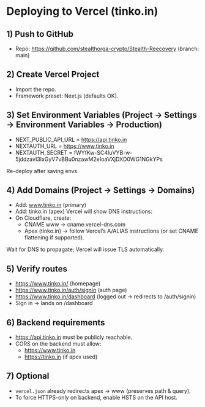 # Deploying to Vercel (tinko.in)

## 1) Push to GitHub

- Repo: https://github.com/stealthorga-crypto/Stealth-Reecovery (branch: main)

## 2) Create Vercel Project

- Import the repo.
- Framework preset: Next.js (defaults OK).

## 3) Set Environment Variables (Project → Settings → Environment Variables → Production)

- NEXT_PUBLIC_API_URL = https://api.tinko.in
- NEXTAUTH_URL = https://www.tinko.in
- NEXTAUTH_SECRET = fWYfKw-SC4IuVYB-w-5jddzavI3IxGyV7vBBu0nzawM2eIoaVXjDXD0WG1NGkYPs

Re-deploy after saving envs.

## 4) Add Domains (Project → Settings → Domains)

- Add: www.tinko.in (primary)
- Add: tinko.in (apex)
  Vercel will show DNS instructions:
- On Cloudflare, create:
  - CNAME www -> cname.vercel-dns.com
  - Apex (tinko.in) -> follow Vercel’s A/ALIAS instructions (or set CNAME flattening if supported).

Wait for DNS to propagate; Vercel will issue TLS automatically.

## 5) Verify routes

- https://www.tinko.in/ (homepage)
- https://www.tinko.in/auth/signin (auth page)
- https://www.tinko.in/dashboard (logged out → redirects to /auth/signin)
- Sign in → lands on /dashboard

## 6) Backend requirements

- https://api.tinko.in must be publicly reachable.
- CORS on the backend must allow:
  - https://www.tinko.in
  - https://tinko.in (if apex used)

## 7) Optional

- `vercel.json` already redirects apex → www (preserves path & query).
- To force HTTPS-only on backend, enable HSTS on the API host.
